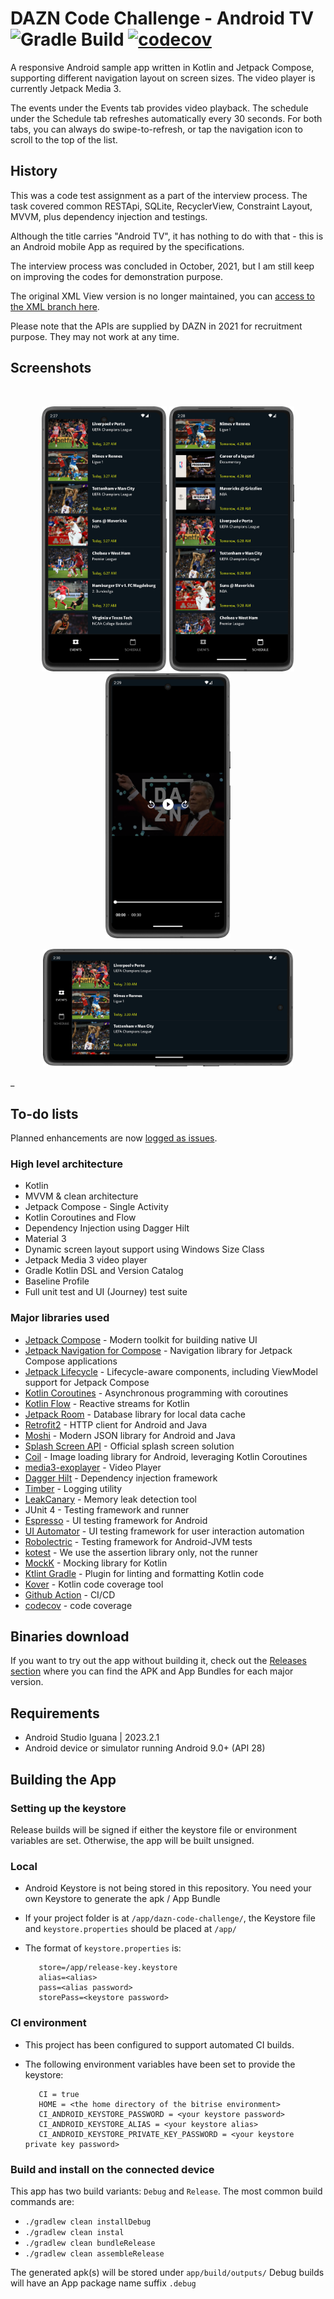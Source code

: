 # DAZN Code Challenge - Android TV ![Gradle Build](https://github.com/ryanw-mobile/dazn-code-challenge/actions/workflows/main_build.yml/badge.svg) [![codecov](https://codecov.io/gh/ryanw-mobile/dazn-code-challenge/graph/badge.svg?token=YK2DNKYBRO)](https://app.codecov.io/github/ryanw-mobile/dazn-code-challenge)

A responsive Android sample app written in Kotlin and Jetpack Compose, supporting different
navigation layout on screen sizes. The video player is currently Jetpack Media 3.

The events under the Events tab provides video playback.
The schedule under the Schedule tab refreshes automatically every 30 seconds.
For both tabs, you can always do swipe-to-refresh, or tap the navigation icon to scroll to the top
of the list.

## History

This was a code test assignment as a part of the interview process. The task covered
common RESTApi, SQLite, RecyclerView, Constraint Layout, MVVM, plus dependency injection and
testings.

Although the title carries "Android TV", it has nothing to do with that - this is an Android mobile
App as required by the specifications.

The interview process was concluded in October, 2021, but I am still keep on improving the codes for
demonstration purpose.

The original XML View version is no longer maintained, you
can [access to the XML branch here](https://github.com/ryanw-mobile/dazn-code-challenge/tree/xml).

Please note that the APIs are supplied by DAZN in 2021 for recruitment purpose. They may not work at
any time.

## Screenshots

&nbsp;

<p align="center">
  <img src="screenshots/240424_screen0.png" width="200" />
  <img src="screenshots/240424_screen1.png" width="200" />
  <img src="screenshots/240424_screen2.png" width="200" />
</p>
<p align="center">
  <img src="screenshots/240424_screen3.png" width="400" />
</p>

_&nbsp;

## To-do lists

Planned enhancements are
now [logged as issues](https://github.com/ryanw-mobile/dazn-code-challenge/issues?q=is%3Aopen+is%3Aissue+label%3Arefactor%2Cfeature%2Cfix%2Ctest).

### High level architecture

* Kotlin
* MVVM & clean architecture
* Jetpack Compose - Single Activity
* Kotlin Coroutines and Flow
* Dependency Injection using Dagger Hilt
* Material 3
* Dynamic screen layout support using Windows Size Class
* Jetpack Media 3 video player
* Gradle Kotlin DSL and Version Catalog
* Baseline Profile
* Full unit test and UI (Journey) test suite

### Major libraries used

* [Jetpack Compose](https://developer.android.com/jetpack/androidx/releases/compose) - Modern
  toolkit for building native UI
* [Jetpack Navigation for Compose](https://developer.android.com/jetpack/androidx/releases/navigation#navigation-compose) -
  Navigation library for Jetpack Compose applications
* [Jetpack Lifecycle](https://developer.android.com/jetpack/androidx/releases/lifecycle) -
  Lifecycle-aware components, including ViewModel support for Jetpack Compose
* [Kotlin Coroutines](https://github.com/Kotlin/kotlinx.coroutines) - Asynchronous programming
  with coroutines
* [Kotlin Flow](https://kotlinlang.org/docs/flow.html) - Reactive streams for Kotlin
* [Jetpack Room](https://developer.android.com/jetpack/androidx/releases/room) - Database library
  for local data cache
* [Retrofit2](https://square.github.io/retrofit/) - HTTP client for Android and Java
* [Moshi](https://github.com/square/moshi) - Modern JSON library for Android and Java
* [Splash Screen API](https://developer.android.com/guide/topics/ui/splash-screen) - Official splash
  screen solution
* [Coil](https://coil-kt.github.io/coil/) - Image loading library for Android, leveraging Kotlin
  Coroutines
* [media3-exoplayer](https://developer.android.com/media/media3/exoplayer) - Video Player
* [Dagger Hilt](https://dagger.dev/hilt/) - Dependency injection framework
* [Timber](https://github.com/JakeWharton/timber) - Logging utility
* [LeakCanary](https://github.com/square/leakcanary) - Memory leak detection tool
* JUnit 4 - Testing framework and runner
* [Espresso](https://developer.android.com/training/testing/espresso) - UI testing framework for
  Android
* [UI Automator](https://developer.android.com/training/testing/ui-automator) - UI testing framework
  for user interaction automation
* [Robolectric](https://robolectric.org/) - Testing framework for Android-JVM tests
* [kotest](https://kotest.io/) - We use the assertion library only, not the runner
* [MockK](https://mockk.io/) - Mocking library for Kotlin
* [Ktlint Gradle](https://github.com/jlleitschuh/ktlint-gradle) - Plugin for linting and formatting
  Kotlin code
* [Kover](https://github.com/Kotlin/kotlinx-kover) - Kotlin code coverage tool
* [Github Action](https://github.com/features/actions) - CI/CD
* [codecov](https://codecov.io/) - code coverage

## Binaries download

If you want to try out the app without building it, check out
the [Releases section](https://github.com/ryanw-mobile/dazn-code-challenge/releases) where you can
find the APK and App Bundles for each major version.

## Requirements

* Android Studio Iguana | 2023.2.1
* Android device or simulator running Android 9.0+ (API 28)

## Building the App

### Setting up the keystore

Release builds will be signed if either the keystore file or environment variables are set.
Otherwise, the app will be built unsigned.

### Local

* Android Keystore is not being stored in this repository. You need your own Keystore to generate
  the apk / App Bundle

* If your project folder is at `/app/dazn-code-challenge/`, the Keystore file
  and `keystore.properties`
  should be placed at `/app/`

* The format of `keystore.properties` is:
  ```
     store=/app/release-key.keystore
     alias=<alias>
     pass=<alias password>
     storePass=<keystore password>
  ```

### CI environment

* This project has been configured to support automated CI builds.

* The following environment variables have been set to provide the keystore:
  ```
     CI = true
     HOME = <the home directory of the bitrise environment>
     CI_ANDROID_KEYSTORE_PASSWORD = <your keystore password>
     CI_ANDROID_KEYSTORE_ALIAS = <your keystore alias>
     CI_ANDROID_KEYSTORE_PRIVATE_KEY_PASSWORD = <your keystore private key password>
  ```

### Build and install on the connected device

This app has two build variants: `Debug` and `Release`. The most common build commands are:

* `./gradlew clean installDebug`
* `./gradlew clean instal`
* `./gradlew clean bundleRelease`
* `./gradlew clean assembleRelease`

The generated apk(s) will be stored under `app/build/outputs/`
Debug builds will have an App package name suffix `.debug`
